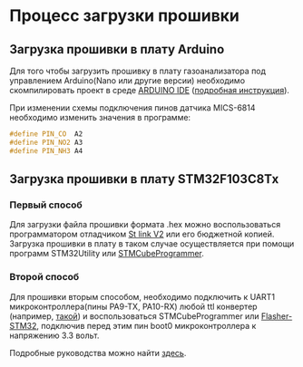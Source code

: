 # Процесс загрузки прошивки

## Загрузка прошивки в плату Arduino

Для того чтобы загрузить прошивку в плату газоанализатора под управлением Arduino(Nano или другие версии) необходимо скомпилировать проект в среде [ARDUINO IDE](https://www.arduino.cc/en/software) ([подробная инструкция](https://arduinomaster.ru/platy-arduino/proshivka-zagruzchik-arduino-ide/)).

При изменении схемы подключения пинов датчика MICS-6814 необходимо изменить значения в программе:

```cpp
#define PIN_CO  A2
#define PIN_NO2 A3
#define PIN_NH3 A4
```

## Загрузка прошивки в плату STM32F103C8Tx

### Первый способ

Для загрузки файла прошивки формата .hex можно воспользоваться программатором отладчиком [St link V2](https://www.st.com/en/development-tools/st-link-v2.html) или его бюджетной копией.
Загрузка прошивки в плату в таком случае осуществляется при помощи программ STM32Utility или [STMCubeProgrammer](https://wiki.st.com/stm32mpu/wiki/STM32CubeProgrammer).

### Второй способ

Для прошивки вторым способом, необходимо подключить к UART1 микроконтроллера(пины PA9-TX, PA10-RX) любой ttl конвертер (например, [такой](https://www.chipdip.ru/catalog/popular/usb-uart))
и воспользоваться STMCubeProgrammer или [Flasher-STM32](https://www.st.com/en/development-tools/flasher-stm32.html), подключив перед этим пин boot0 микроконтроллера к напряжению 3.3 вольт.

Подробные руководства можно найти [здесь](https://blog.kvv213.com/2020/01/kak-proshit-chip-stm32/).
